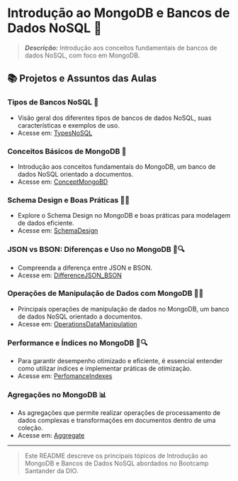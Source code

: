 #  Introdução ao MongoDB e Bancos de Dados NoSQL 📜

 > ***Descrição:*** Introdução aos conceitos fundamentais de bancos de dados NoSQL, com foco em MongoDB.

## 📚 Projetos e Assuntos das Aulas

### Tipos de Bancos NoSQL 📖
- Visão geral dos diferentes tipos de bancos de dados NoSQL, suas características e exemplos de uso.
- Acesse em: [TypesNoSQL](TypesNoSQL)

### Conceitos Básicos de MongoDB 📄
- Introdução aos conceitos fundamentais do MongoDB, um banco de dados NoSQL orientado a documentos.
- Acesse em: [ConceptMongoBD](ConceptMongoBD)

### Schema Design e Boas Práticas 📄✨
- Explore o Schema Design no MongoDB e boas práticas para modelagem de dados eficiente.
- Acesse em: [SchemaDesign](SchemaDesign)

### JSON vs BSON: Diferenças e Uso no MongoDB 📄🔍
- Compreenda a diferença entre JSON e BSON.
- Acesse em: [DifferenceJSON_BSON](DifferenceJSON_BSON)

### Operações de Manipulação de Dados com MongoDB 📄🔧
- Principais operações de manipulação de dados no MongoDB, um banco de dados NoSQL orientado a documentos.
- Acesse em: [OperationsDataManipulation](OperationsDataManipulation)

### Performance e Índices no MongoDB 🚀🔍
- Para garantir desempenho otimizado e eficiente, é essencial entender como utilizar índices e implementar práticas de otimização.
- Acesse em: [PerfomanceIndexes](PerfomanceIndexes)

### Agregações no MongoDB 📊
- As agregações que permite realizar operações de processamento de dados complexas e transformações em documentos dentro de uma coleção.
- Acesse em: [Aggregate](Aggregate)

---
> Este README descreve os principais tópicos de Introdução ao MongoDB e Bancos de Dados NoSQL abordados no Bootcamp Santander da DIO. 
